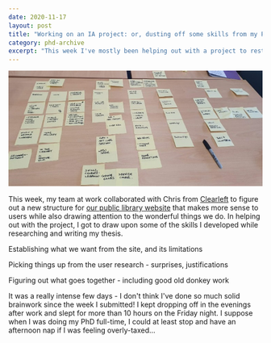 ```yaml
---
date: 2020-11-17
layout: post
title: "Working on an IA project: or, dusting off some skills from my PhD"
category: phd-archive
excerpt: "This week I've mostly been helping out with a project to restructure the website I work on. In doing so, I drew upon some of the skills I developed while researching and writing my thesis."
---
```


![Post-its on a table outlining a possible website structure](/images/ia-post-its.jpg)

This week, my team at work collaborated with Chris from [Clearleft](https://clearleft.com/) to figure out a new structure for [our public library website](https://www.suffolklibraries.co.uk) that makes more sense to users while also drawing attention to the wonderful things we do. In helping out with the project, I got to draw upon some of the skills I developed while researching and writing my thesis.

Establishing what we want from the site, and its limitations

Picking things up from the user research - surprises, justifications

Figuring out what goes together - including good old donkey work

It was a really intense few days - I don't think I've done so much solid brainwork since the week I submitted! I kept dropping off in the evenings after work and slept for more than 10 hours on the Friday night. I suppose when I was doing my PhD full-time, I could at least stop and have an afternoon nap if I was feeling overly-taxed...
